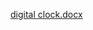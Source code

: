 [digital clock.docx](https://github.com/harithakalle/stepin_Digital-Clock/files/7122422/digital.clock.docx)
